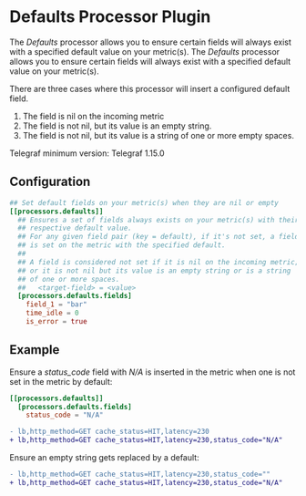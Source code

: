# Defaults Processor Plugin

The _Defaults_ processor allows you to ensure certain fields will always exist with a specified default value on your metric(s).
The *Defaults* processor allows you to ensure certain fields will always exist
with a specified default value on your metric(s).

There are three cases where this processor will insert a configured default
field.

1. The field is nil on the incoming metric
1. The field is not nil, but its value is an empty string.
1. The field is not nil, but its value is a string of one or more empty spaces.

Telegraf minimum version: Telegraf 1.15.0

## Configuration

```toml @sample.conf
## Set default fields on your metric(s) when they are nil or empty
[[processors.defaults]]
  ## Ensures a set of fields always exists on your metric(s) with their
  ## respective default value.
  ## For any given field pair (key = default), if it's not set, a field
  ## is set on the metric with the specified default.
  ##
  ## A field is considered not set if it is nil on the incoming metric;
  ## or it is not nil but its value is an empty string or is a string
  ## of one or more spaces.
  ##   <target-field> = <value>
  [processors.defaults.fields]
    field_1 = "bar"
    time_idle = 0
    is_error = true
```

## Example

Ensure a _status\_code_ field with _N/A_ is inserted in the metric when one is
not set in the metric by default:

```toml
[[processors.defaults]]
  [processors.defaults.fields]
    status_code = "N/A"
```

```diff
- lb,http_method=GET cache_status=HIT,latency=230
+ lb,http_method=GET cache_status=HIT,latency=230,status_code="N/A"
```

Ensure an empty string gets replaced by a default:

```diff
- lb,http_method=GET cache_status=HIT,latency=230,status_code=""
+ lb,http_method=GET cache_status=HIT,latency=230,status_code="N/A"
```
